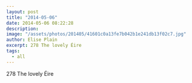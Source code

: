 ```yaml
---
layout: post
title: "2014-05-06"
date: 2014-05-06 08:22:28
description: 
image: "/assets/photos/201405/41601c0a13fe7b042b1e241db13f02c7.jpg"
author: Elise Plain
excerpt: 278 The lovely Éire
tags: 
  - all
---
```


278 The lovely Éire
<p></p>
